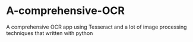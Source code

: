 # A-comprehensive-OCR

A comprehensive OCR app using Tesseract and a lot of image processing techniques that written with python

